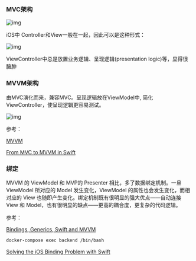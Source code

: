 ### MVC架构

![img](https://www.objc.io/images/issue-13/mvvm1-16d81619.png)

iOS中 Controller和View一般在一起，因此可以是这种形式：

![img](https://www.objc.io/images/issue-13/intermediate-5287a0c6.png)

ViewController中总是放置业务逻辑、呈现逻辑(presentation logic)等，显得很臃肿


### MVVM架构

由MVC演化而来，兼容MVC。呈现逻辑放在ViewModel中, 简化ViewController，使呈现逻辑更容易测试。

![img](https://www.objc.io/images/issue-13/mvvm-b27768df.png)


参考：

[MVVM](https://www.objc.io/issues/13-architecture/mvvm/)

[From MVC to MVVM in Swift](http://rasic.info/from-mvc-to-mvvm-in-swift/)




### 绑定

MVVM 的 ViewModel 和 MVP的 Presenter 相比，多了数据绑定机制。一旦 ViewModel 所对应的 Model 发生变化，ViewModel 的属性也会发生变化，而相对应的 View 也随即产生变化。绑定机制既有很明显的强大优点——自动连接 View 和 Model，也有很明显的缺点——更高的耦合度，更复杂的代码逻辑。


参考：

[Bindings, Generics, Swift and MVVM](http://rasic.info/bindings-generics-swift-and-mvvm/)

```bash
docker-compose exec backend /bin/bash
```

[Solving the iOS Binding Problem with Swift](http://rasic.info/solving-the-ios-binding-problem-with-swift/)